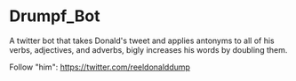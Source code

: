# Drumpf_Bot
A twitter bot that takes Donald's tweet and applies antonyms to all of his verbs, adjectives, and adverbs, bigly increases his words by doubling them. 

Follow "him": https://twitter.com/reeldonalddump
